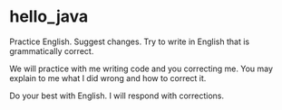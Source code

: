 # hello_java
Practice English. Suggest changes. Try to write in English that is grammatically correct.

We will practice with me writing code and you correcting me. You may explain to me what I did wrong and how to correct it.

Do your best with English. I will respond with corrections.
